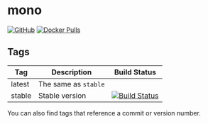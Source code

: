 # mono

[![GitHub](https://img.shields.io/badge/source-github-lightgrey)](https://github.com/hotio/docker-mono)
[![Docker Pulls](https://img.shields.io/docker/pulls/hotio/mono)](https://hub.docker.com/r/hotio/mono)

## Tags

| Tag      | Description          | Build Status                                                                                                                                      |
| ---------|----------------------|---------------------------------------------------------------------------------------------------------------------------------------------------|
| latest   | The same as `stable` |                                                                                                                                                   |
| stable   | Stable version       | [![Build Status](https://cloud.drone.io/api/badges/hotio/docker-mono/status.svg?ref=refs/heads/stable)](https://cloud.drone.io/hotio/docker-mono) |

You can also find tags that reference a commit or version number.
